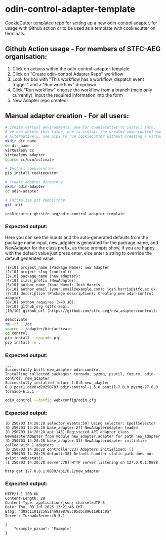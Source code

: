 # odin-control-adapter-template
CookieCutter templated repo for setting up a new odin-control adapter, for usage with Github action or to be used as a template with cookiecutter on terminals.


## Github Action usage - For members of STFC-AEG organisation:

1) Click on actions within the odin-control-adapter-template
2) Click on "Create odin-control Adapter Repo" workflow
3) Look for box with "This workflow has a workflow_dispatch event trigger." and a "Run workflow" dropdown
4) Click "Run workflow" choose the workflow from a branch (main only currently), input the required information into the form
5) New Adapter repo created!

## Manual adapter creation - For all users:

```bash
# Create virtual environments, one for cookiecutter to install into,
# we can delete this later, one to isntall the created odin-control package into
# Alternatively, use pipx to run cookiecutter without creating a virtualenv if installed on your machine
mkdir dir_name
cd dir_name
virtualenv cc
virtualenv adapter
source cc/bin/activate

# Install cookiecutter
pip install cookiecutter

# Create adapter directory
mkdir odin-adapter
cd odin-adapter

# Initialize git repository
git init

cookiecutter gh:stfc-aeg/odin-control-adapter-template
```
### Expected output: 
Here you can see the inputs and the auto-generated defaults from the package name input, new_adpater is generated for the package name, and NewAdapter for the class prefix, as these prompts show, if you are happy with the default value just press enter, else enter a string to override the default generated value.
```
[1/10] project_name (Package Name): new adapter
[2/10] project_slug (control):
[3/10] package_name (new_adapter):
[4/10] class_prefix (NewAdapter):
[5/10] author_name (Your Name): Josh Harris
[6/10] author_email (your.email@example.com): josh.harris@stfc.ac.uk
[7/10] description (Package description): Creating new odin-control adapter
[8/10] python_requires (>=3.10):
[9/10] github_org (stfc-aeg):
[10/10] github_url (https://github.com/stfc-aeg/new_adapter/control):
```


```bash
deactivate
rm -rf ../cc
source ../adapter/bin/activate
cd control
pip install --upgrade pip
pip install -e .
```
### Expected output:
```
.....
Successfully built new_adapter odin-control
Installing collected packages: tornado, pyzmq, psutil, future, odin-control, new_adapter
Successfully installed future-1.0.0 new_adapter-0.0.post1.dev0+d20250703 odin-control-1.5.0 psutil-7.0.0 pyzmq-27.0.0 tornado-6.5.1
```

```bash
odin_control --config web/config/odin.cfg
```
### Expected output:
```
[D 250703 14:20:28 selector_events:59] Using selector: EpollSelector
[D 250703 14:20:28 base_adapter:27] NewAdapterAdapter loaded
[D 250703 14:20:28 api:145] Registered API adapter class NewAdapterAdapter from module new_adapter.adapter for path new_adapter
[D 250703 14:20:28 base_adapter:31] NewAdapterAdapter initialize called with 1 adapters
[D 250703 14:20:28 controller:23] Adapters initialized: []
[W 250703 14:20:28 default:38] Default handler static path does not exist: web/static
[I 250703 14:20:28 server:78] HTTP server listening on 127.0.0.1:8888
```

```bash
http get 127.0.0.1:8888/api/0.1/new_adapter
```

### Expected output:
```
HTTP/1.1 200 OK
Content-Length: 28
Content-Type: application/json; charset=UTF-8
Date: Thu, 03 Jul 2025 13:21:46 GMT
Etag: "d0ac11012c5651469a98785c95dbc896119b1c0a"
Server: TornadoServer/6.5.1

{
    "example_param": "Example"
}
```
